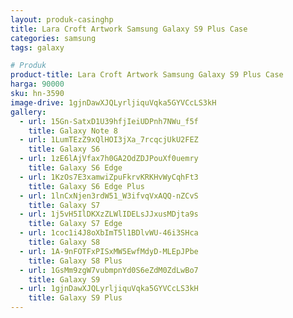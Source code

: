 ```yaml
---
layout: produk-casinghp
title: Lara Croft Artwork Samsung Galaxy S9 Plus Case
categories: samsung
tags: galaxy

# Produk
product-title: Lara Croft Artwork Samsung Galaxy S9 Plus Case
harga: 90000
sku: hn-3590
image-drive: 1gjnDawXJQLyrljiquVqka5GYVCcLS3kH
gallery:
  - url: 15Gn-SatxD1U39hfjIeiUDPnh7NWu_f5f
    title: Galaxy Note 8
  - url: 1LumTEzZ9xQlHOI3jXa_7rcqcjUkU2FEZ
    title: Galaxy S6
  - url: 1zE6lAjVfax7h0GA2OdZDJPouXf0uemry
    title: Galaxy S6 Edge
  - url: 1KzOs7E3xamwiZpuFkrvKRKHvWyCqhFt3
    title: Galaxy S6 Edge Plus
  - url: 1lnCxNjen3rdW51_W3ifvqVxAQQ-nZCvS
    title: Galaxy S7
  - url: 1j5vH5IlDKXzZLWlIDELsJJxusMDjta9s
    title: Galaxy S7 Edge
  - url: 1coc1i4J8oXbImT5l1BDlvWU-46i3SHca
    title: Galaxy S8
  - url: 1A-9nFOTFxPISxMW5EwfMdyD-MLEpJPbe
    title: Galaxy S8 Plus
  - url: 1GsMm9zgW7vubmpnYd0S6eZdM0ZdLwBo7
    title: Galaxy S9
  - url: 1gjnDawXJQLyrljiquVqka5GYVCcLS3kH
    title: Galaxy S9 Plus
---
```

